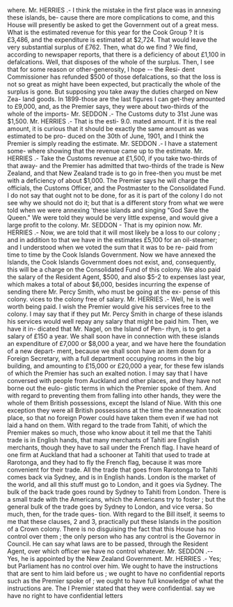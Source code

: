 where. Mr. HERRIES .- I think the mistake in the first place was in annexing these islands, be- cause there are more complications to come, and this House will presently be asked to get the Government out of a great mess. What is the estimated revenue for this year for the Cook Group ? It is £3,486, and the expenditure is estimated at $2,724. That would leave the very substantial surplus of £762. Then, what do we find ? We find, according to newspaper reports, that there is a deficiency of about £1,100 in defalcations. Well, that disposes of the whole of the surplus. Then, I see that for some reason or other-generosity, I hope -- the Resi- dent Commissioner has refunded $500 of those defalcations, so that the loss is not so great as might have been expected, but practically the whole of the surplus is gone. But supposing you take away the duties charged on New Zea- land goods. In 1899-those are the last figures I can get-they amounted to £9,000, and, as the Premier says, they were about two-thirds of the whole of the imports- Mr. SEDDON .- The Customs duty to 31st June was $1,500. Mr. HERRIES .- That is the esti- 9.0. mated amount. If it is the real amount, it is curious that it should be exactly the same amount as was estimated to be pro- duced on the 30th of June, 1901, and I think the Premier is simply reading the estimate. Mr. SEDDON .- I have a statement some- where showing that the revenue came up to the estimate. Mr. HERRIES .- Take the Customs revenue at £1,500, if you take two-thirds of that away- and the Premier has admitted that two-thirds of the trade is New Zealand, and that New Zealand trade is to go in free-then you must be met with a deficiency of about $1,000. The Premier says he will charge the officials, the Customs Officer, and the Postmaster to the Consolidated Fund. I do not say that ought not to be done, for as it is part of the colony I do not see why we should not do it; but that is a different story from what we were told when we were annexing 'these islands and singing "God Save the Queen." We were told they would be very little expense, and would give a large profit to the colony. Mr. SEDDON - That is my opinion now. Mr. HERRIES .- Now, we are told that it will most likely be a loss to our colony ; and in addition to that we have in the estimates £5,100 for an oil-steamer; and I understood when we voted the sum that it was to be re- paid from time to time by the Cook Islands Government. Now we have annexed the Islands, the Cook Islands Government does not exist, and, consequently, this will be a charge on the Consolidated Fund of this colony. We also paid the salary of the Resident Agent, $500, and also $5-2 to expenses last year, which makes a total of about $6,000, besides incurring the expense of sending there Mr. Percy Smith, who must be going at the ex- pense of this colony. vices to the colony free of salary. Mr. HERRIES .- Well, he is well worth being paid. I wish the Premier would give his services free to the colony. I may say that if they put Mr. Percy Smith in charge of these islands his services would well repay any salary that might be paid him. Then, we have it in- dicated that Mr. Nagel, on the Island of Pen- rhyn, is to get a salary of £150 a year. We shall soon have in connection with these islands an expenditure of £7,000 or $8,000 a year, and we have here the foundation of a new depart- ment, because we shall soon have an item down for a Foreign Secretary, with a full department occupying rooms in the big building, and amounting to £15,000 or £20,000 a year, for these few islands of which the Premier has such an exalted notion. I may say that I have conversed with people from Auckland and other places, and they have not borne out the eulo- gistic terms in which the Premier spoke of them. And with regard to preventing them from falling into other hands, they were the whole of them British possessions, except the Island of Niue. With this one exception they were all British possessions at the time the annexation took place, so that no foreign Power could have taken them even if we had not laid a hand on them. With regard to the trade from Tahiti, of which the Premier makes so much, those who know about it tell me that the Tahiti trade is in English hands, that many merchants of Tahiti are English merchants, though they have to sail under the French flag. I have heard of one firm at Auckland that had a schooner at Tahiti that used to trade at Rarotonga, and they had to fly the French flag, because it was more convenient for their trade. All the trade that goes from Rarotonga to Tahiti comes back via Sydney, and is in English hands. London is the market of the world, and all this stuff must go to London, and it goes via Sydney. The bulk of the back trade goes round by Sydney to Tahiti from London. There is a small trade with the Americans, which the Americans try to foster ; but the general bulk of the trade goes by Sydney to London, and vice versa. So much, then, for the trade ques- tion. With regard to the Bill itself, it seems to me that these clauses, 2 and 3, practically put these Islands in the position of a Crown colony. There is no disguising the fact that this House has no control over them ; the only person who has any control is the Governor in Council. He can say what laws are to be passed, through the Resident Agent, over which officer we have no control whatever. Mr. SEDDON .-- Yes, he is appointed by the New Zealand Government. Mr. HERRIES .- Yes; but Parliament has no control over him. We ought to have the instructions that are sent to him laid before us ; we ought to have no confidential reports such as the Premier spoke of ; we ought to have full knowledge of what the instructions are. The I Premier stated that they were confidential. say we have no right to have confidential letters 